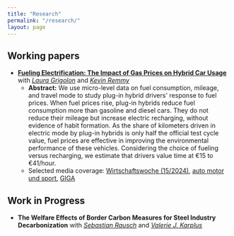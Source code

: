 ```yaml
---
title: "Research"
permalink: "/research/"
layout: page
---
```

## Working papers

* **[Fueling Electrification: The Impact of Gas Prices on Hybrid Car Usage](https://ftp.zew.de/pub/zew-docs/dp/dp24017.pdf)** with *[Laura Grigolon](https://sites.google.com/site/lauragrig/home)* and *[Kevin Remmy](http://kevinremmy.com/)*
  * **Abstract:** We use micro-level data on fuel consumption, mileage, and travel mode to study plug-in hybrid drivers' response to fuel prices. When fuel prices rise, plug-in hybrids reduce fuel consumption more than gasoline and diesel cars. They do not reduce their mileage but increase electric recharging, without evidence of habit formation. As the share of kilometers driven in electric mode by plug-in hybrids is only half the official test cycle value, fuel prices are effective in improving the environmental performance of these vehicles. Considering the choice of fueling versus recharging, we estimate that drivers value time at €15 to €41/hour.
  * Selected media coverage: [Wirtschaftswoche (15/2024)](https://emagazin.wiwo.de/epaper/wirtschaftswoche-2024-04-05-epa-1271/?interactivelayer=73364), [auto motor und sport](https://www.auto-motor-und-sport.de/verkehr/studie-zur-phev-nutzung-hohe-spritpreise-foerdern-e-kilometer/), [GIGA](https://www.giga.de/news/benzin-zu-teuer-besitzer-von-plug-in-hybriden-denken-um/)

## Work in Progress

* **The Welfare Effects of Border Carbon Measures for Steel Industry Decarbonization** with *[Sebastian Rausch](https://sebastianrausch.com)* and *[Valerie J. Karplus](https://vkarplus.com)*
